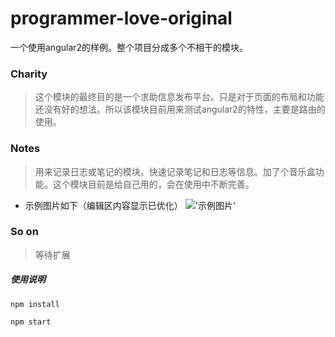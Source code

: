 # programmer-love-original
一个使用angular2的样例。整个项目分成多个不相干的模块。

### Charity
>这个模块的最终目的是一个求助信息发布平台。只是对于页面的布局和功能还没有好的想法。所以该模块目前用来测试angular2的特性，主要是路由的使用。

### Notes
>用来记录日志或笔记的模块。快速记录笔记和日志等信息。加了个音乐盒功能。这个模块目前是给自己用的，会在使用中不断完善。
* 示例图片如下（编辑区内容显示已优化）
!['示例图片'](https://github.com/gemuandyou/programmer-love-original/blob/master/app/assets/other/notes-demo.png?raw=true)

### So on
>等待扩展


##### 使用说明
```shell
npm install
```
```shell
npm start
```
